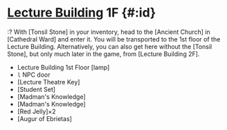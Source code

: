 # [Lecture Building](@) 1F {#:id}

:? With [Tonsil Stone] in your inventory, head to the [Ancient Church] in [Cathedral Ward] and enter it. You will be transported to the 1st floor of the Lecture Building. Alternatively, you can also get here without the [Tonsil Stone], but only much later in the game, from [Lecture Building 2F].

- Lecture Building 1st Floor [lamp]
- `l` NPC door
- [Lecture Theatre Key]
- [Student Set]
- [Madman's Knowledge]
- [Madman's Knowledge]
- [Red Jelly]×2
- [Augur of Ebrietas]